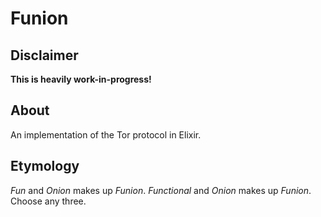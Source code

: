 # Funion

## Disclaimer

**This is heavily work-in-progress!**

## About

An implementation of the Tor protocol in Elixir.

## Etymology

*Fun* and *Onion* makes up *Funion*.
*Functional* and *Onion* makes up *Funion*.
Choose any three.
